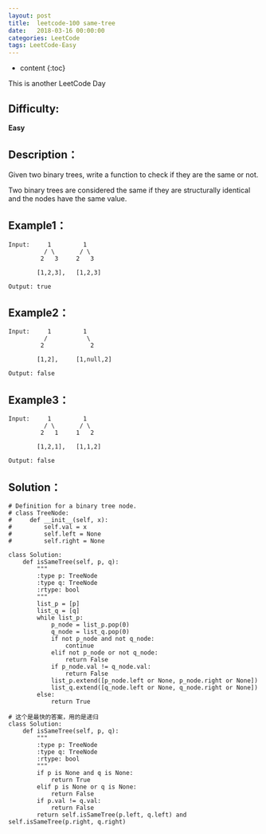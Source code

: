 ```yaml
---
layout: post
title:  leetcode-100 same-tree
date:   2018-03-16 00:00:00
categories: LeetCode
tags: LeetCode-Easy
---
```


* content
{:toc}

This is another LeetCode Day

## Difficulty:

**Easy**

## Description：

Given two binary trees, write a function to check if they are the same or not.

Two binary trees are considered the same if they are structurally identical 
and the nodes have the same value. 

## Example1：

```
Input:     1         1
          / \       / \
         2   3     2   3

        [1,2,3],   [1,2,3]

Output: true
```

## Example2：

```
Input:     1         1
          /           \
         2             2

        [1,2],     [1,null,2]

Output: false
```

## Example3：

```
Input:     1         1
          / \       / \
         2   1     1   2

        [1,2,1],   [1,1,2]

Output: false
```

## Solution：

```
# Definition for a binary tree node.
# class TreeNode:
#     def __init__(self, x):
#         self.val = x
#         self.left = None
#         self.right = None

class Solution:
    def isSameTree(self, p, q):
        """
        :type p: TreeNode
        :type q: TreeNode
        :rtype: bool
        """
        list_p = [p]
        list_q = [q]
        while list_p:
            p_node = list_p.pop(0)
            q_node = list_q.pop(0)
            if not p_node and not q_node:
                continue
            elif not p_node or not q_node:
                return False
            if p_node.val != q_node.val:
                return False
            list_p.extend([p_node.left or None, p_node.right or None])
            list_q.extend([q_node.left or None, q_node.right or None])
        else:
            return True
            
# 这个是最快的答案，用的是递归            
class Solution:
    def isSameTree(self, p, q):
        """
        :type p: TreeNode
        :type q: TreeNode
        :rtype: bool
        """
        if p is None and q is None:
            return True
        elif p is None or q is None:
            return False
        if p.val != q.val:
            return False
        return self.isSameTree(p.left, q.left) and self.isSameTree(p.right, q.right)
```